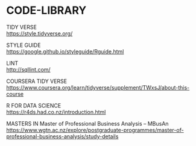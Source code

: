 # CODE-LIBRARY

TIDY VERSE  
https://style.tidyverse.org/

STYLE GUIDE  
https://google.github.io/styleguide/Rguide.html

LINT   
http://sqllint.com/

COURSERA TIDY VERSE   
https://www.coursera.org/learn/tidyverse/supplement/TWxsJ/about-this-course

R FOR DATA SCIENCE     
https://r4ds.had.co.nz/introduction.html

MASTERS IN Master of Professional Business Analysis – MBusAn   
https://www.wgtn.ac.nz/explore/postgraduate-programmes/master-of-professional-business-analysis/study-details

